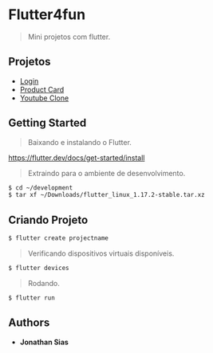 # Flutter4fun
> Mini projetos com flutter.

## Projetos

* [Login]()
* [Product Card]()
* [Youtube Clone]()

## Getting Started

> Baixando e instalando o Flutter.

https://flutter.dev/docs/get-started/install

> Extraindo para o ambiente de desenvolvimento.

```sh
$ cd ~/development
$ tar xf ~/Downloads/flutter_linux_1.17.2-stable.tar.xz
```

## Criando Projeto

```sh
$ flutter create projectname
```

> Verificando dispositivos virtuais disponíveis.

```sh
$ flutter devices
```

> Rodando.

```sh
$ flutter run
```


## Authors

* **Jonathan Sias**
